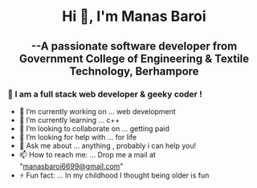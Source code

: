 <h1 align="center">Hi 👋, I'm Manas Baroi</h1>
<h2 align="center">--A passionate software developer from Government College of Engineering & Textile Technology, Berhampore</h2>

<h3>
    🌱 I am a full stack web developer & geeky coder !
</h3>

- 🔭 I’m currently working on ... web development
- 🌱 I’m currently learning ... c++
- 👯 I’m looking to collaborate on ... getting paid 
- 🤔 I’m looking for help with ... for life 
- 💬 Ask me about ... anything , probably i can help you!
- 📫 How to reach me: ... Drop me a mail at "manasbaroi6699@gmail.com"
- ⚡ Fun fact: ... In my childhood I thought being older is fun

